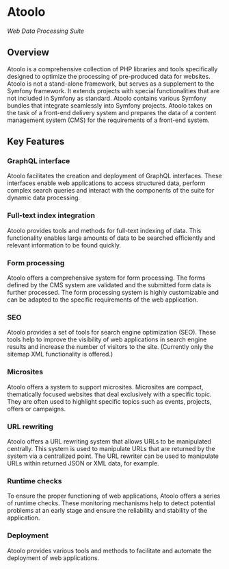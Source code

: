 # Atoolo

_Web Data Processing Suite_

## Overview

Atoolo is a comprehensive collection of PHP libraries and tools specifically designed to optimize the processing of pre-produced data for websites. Atoolo is not a stand-alone framework, but serves as a supplement to the Symfony framework. It extends projects with special functionalities that are not included in Symfony as standard. Atoolo contains various Symfony bundles that integrate seamlessly into Symfony projects. Atoolo takes on the task of a front-end delivery system and prepares the data of a content management system (CMS) for the requirements of a front-end system.

## Key Features

### GraphQL interface

Atoolo facilitates the creation and deployment of GraphQL interfaces. These interfaces enable web applications to access structured data, perform complex search queries and interact with the components of the suite for dynamic data processing.

### Full-text index integration

Atoolo provides tools and methods for full-text indexing of data. This functionality enables large amounts of data to be searched efficiently and relevant information to be found quickly.

### Form processing

Atoolo offers a comprehensive system for form processing. The forms defined by the CMS system are validated and the submitted form data is further processed. The form processing system is highly customizable and can be adapted to the specific requirements of the web application.

### SEO

Atoolo provides a set of tools for search engine optimization (SEO). These tools help to improve the visibility of web applications in search engine results and increase the number of visitors to the site. (Currently only the sitemap XML functionality is offered.)

### Microsites

Atoolo offers a system to support microsites. Microsites are compact, thematically focused websites that deal exclusively with a specific topic. They are often used to highlight specific topics such as events, projects, offers or campaigns.

### URL rewriting

Atoolo offers a URL rewriting system that allows URLs to be manipulated centrally. This system is used to manipulate URLs that are returned by the system via a centralized point. The URL rewriter can be used to manipulate URLs within returned JSON or XML data, for example.

### Runtime checks

To ensure the proper functioning of web applications, Atoolo offers a series of runtime checks. These monitoring mechanisms help to detect potential problems at an early stage and ensure the reliability and stability of the application.

### Deployment

Atoolo provides various tools and methods to facilitate and automate the deployment of web applications.
